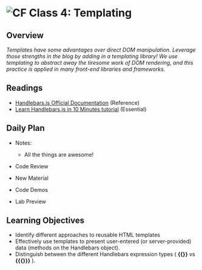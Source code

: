 ![CF](https://i.imgur.com/7v5ASc8.png)  Class 4: Templating
=======
## Overview
<!-- Provide a general overview of the daily concepts and processes that will be covered in lectures and labs -->

*Templates have some advantages over direct DOM manipulation. Leverage those strengths in the blog by adding in a templating library! We use templating to abstract away the tiresome work of DOM rendering, and this practice is applied in many front-end libraries and frameworks.*

## Readings
<!-- List of readings required for this content; readings being completed by the start of this lecture -->
* [Handlebars.js Official Documentation](http://handlebarsjs.com/) (Reference)
* [Learn Handlebars.js in 10 Minutes tutorial](http://tutorialzine.com/2015/01/learn-handlebars-in-10-minutes/) (Essential)

## Daily Plan
<!-- Below is a template. Please delete, change, update as you see fit... -->
- Notes:
  - All the things are awesome!

- Code Review
- New Material
- Code Demos
- Lab Preview

## Learning Objectives
<!--
ABCD:
  Audience: Program participants
  Behavior: Expected learning/behavior changes/results
  Condition:
    Circumstances that lead to change/result
    When change/result are expected to occur
  Degree: How much change occurs (%) for how many participants (#)
-->

* Identify different approaches to reusable HTML templates
* Effectively use templates to present user-entered (or server-provided) data (methods on the Handlebars object).
* Distinguish between the different Handlebars expression types ( **{{}}** vs **{{{}}}** ).
